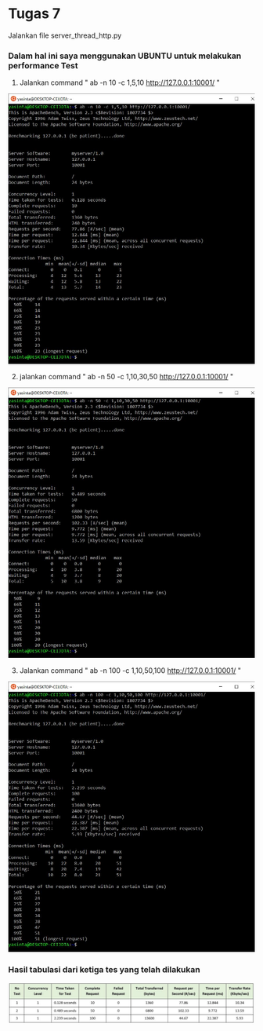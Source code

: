 # Tugas 7

Jalankan file server_thread_http.py

### Dalam hal ini saya menggunakan UBUNTU untuk melakukan performance Test

1. Jalankan command " ab -n 10 -c 1,5,10 http://127.0.0.1:10001/ "

![1](https://github.com/yasintayusniawati/PROGJAR_05111740000054/blob/master/Tugas%207/img/test1.JPG)


2.  jalankan command " ab -n 50 -c 1,10,30,50 http://127.0.0.1:10001/ "

![2](https://github.com/yasintayusniawati/PROGJAR_05111740000054/blob/master/Tugas%207/img/test2.JPG)


3. Jalankan command " ab -n 100 -c 1,10,50,100 http://127.0.0.1:10001/ "

![3](https://github.com/yasintayusniawati/PROGJAR_05111740000054/blob/master/Tugas%207/img/test3.JPG)


### Hasil tabulasi dari ketiga tes yang telah dilakukan
![4](https://github.com/yasintayusniawati/PROGJAR_05111740000054/blob/master/Tugas%207/img/hasil%20performance%20test.JPG)
